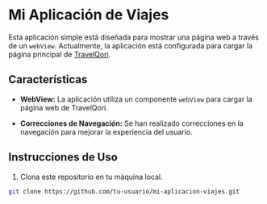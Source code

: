 # Mi Aplicación de Viajes

Esta aplicación simple está diseñada para mostrar una página web a través de un `webView`. Actualmente, la aplicación está configurada para cargar la página principal de [TravelQori](https://travelqori.com).

## Características

- **WebView:** La aplicación utiliza un componente `webView` para cargar la página web de TravelQori.

- **Correcciones de Navegación:** Se han realizado correcciones en la navegación para mejorar la experiencia del usuario.

## Instrucciones de Uso

1. Clona este repositorio en tu máquina local.

```bash
git clone https://github.com/tu-usuario/mi-aplicacion-viajes.git
